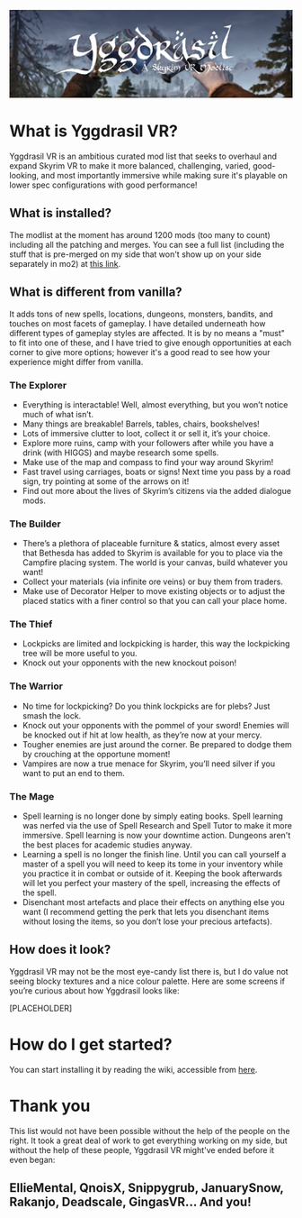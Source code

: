 ![Yggdrasil VR](/assets/smol-banner.png)

# What is Yggdrasil VR?

Yggdrasil VR is an ambitious curated mod list that seeks to overhaul and expand Skyrim VR to make it more balanced, challenging, varied, good-looking, and most importantly immersive while making sure it's playable on lower spec configurations with good performance!


## What is installed?

The modlist at the moment has around 1200 mods (too many to count) including all the patching and merges. You can see a full list (including the stuff that is pre-merged on my side that won't show up on your side separately in mo2) at [this link](https://loadorderlibrary.com/lists/yggdrasil-vr).


## What is different from vanilla?

It adds tons of new spells, locations, dungeons, monsters, bandits, and touches on most facets of gameplay. I have detailed underneath how different types of gameplay styles are affected. It is by no means a "must" to fit into one of these, and I have tried to give enough opportunities at each corner to give more options; however it's a good read to see how your experience might differ from vanilla.

### The Explorer
- Everything is interactable! Well, almost everything, but you won’t notice much of what isn’t.
- Many things are breakable! Barrels, tables, chairs, bookshelves!
- Lots of immersive clutter to loot, collect it or sell it, it’s your choice.
- Explore more ruins, camp with your followers after while you have a drink (with HIGGS) and maybe research some spells.
- Make use of the map and compass to find your way around Skyrim!
- Fast travel using carriages, boats or signs! Next time you pass by a road sign, try pointing at some of the arrows on it!
- Find out more about the lives of Skyrim’s citizens via the added dialogue mods.

### The Builder
- There’s a plethora of placeable furniture & statics, almost every asset that Bethesda has added to Skyrim is available for you to place via the Campfire placing system. The world is your canvas, build whatever you want!
- Collect your materials (via infinite ore veins) or buy them from traders.
- Make use of Decorator Helper to move existing objects or to adjust the placed statics with a finer control so that you can call your place home.

### The Thief
- Lockpicks are limited and lockpicking is harder, this way the lockpicking tree will be more useful to you.
- Knock out your opponents with the new knockout poison!

### The Warrior
- No time for lockpicking? Do you think lockpicks are for plebs? Just smash the lock.
- Knock out your opponents with the pommel of your sword! Enemies will be knocked out if hit at low health, as they’re now at your mercy.
- Tougher enemies are just around the corner. Be prepared to dodge them by crouching at the opportune moment!
- Vampires are now a true menace for Skyrim, you’ll need silver if you want to put an end to them.

### The Mage
- Spell learning is no longer done by simply eating books. Spell learning was nerfed via the use of Spell Research and Spell Tutor to make it more immersive. Spell learning is now your downtime action. Dungeons aren't the best places for academic studies anyway.
- Learning a spell is no longer the finish line. Until you can call yourself a master of a spell you will need to keep its tome in your inventory while you practice it in combat or outside of it. Keeping the book afterwards will let you perfect your mastery of the spell, increasing the effects of the spell.
- Disenchant most artefacts and place their effects on anything else you want (I recommend getting the perk that lets you disenchant items without losing the items, so you don’t lose your precious artefacts).


## How does it look?

Yggdrasil VR may not be the most eye-candy list there is, but I do value not seeing blocky textures and a nice colour
palette. Here are some screens if you’re curious about how Yggdrasil looks like:

[PLACEHOLDER]


# How do I get started?

You can start installing it by reading the wiki, accessible from [here](https://github.com/m-vlad/Yggdrasil-VR/wiki/Initial-Preparations).

# Thank you
This list would not have been possible without the help of the people on the right. It took a great deal of work to get everything working on my side, but without the help of these people, Yggdrasil VR might've ended before it even began:
## EllieMental, QnoisX, Snippygrub, JanuarySnow, Rakanjo, Deadscale, GingasVR... And you!

